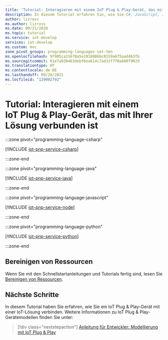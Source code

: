 ```yaml
---
title: 'Tutorial: Interagieren mit einem IoT Plug & Play-Gerät, das mit Ihrer Azure IoT-Lösung verbunden ist | Microsoft-Dokumentation'
description: In diesem Tutorial erfahren Sie, wie Sie C#, JavaScript, Java oder Python verwenden, um eine Verbindung mit einem IoT Plug & Play-Gerät herzustellen, das mit Ihrer Azure IoT-Lösung verbunden ist, und mit diesem Gerät interagieren.
author: lizross
ms.author: lizross
ms.date: 09/21/2020
ms.topic: tutorial
ms.service: iot-develop
services: iot-develop
ms.custom: mvc
zone_pivot_groups: programming-languages-set-ten
ms.openlocfilehash: 97905ca31678a5e1918886bc0159a6f5aad463fb
ms.sourcegitcommit: 61e7a030463debf6ea614c7ad32f7f0a680f902d
ms.translationtype: HT
ms.contentlocale: de-DE
ms.lasthandoff: 09/28/2021
ms.locfileid: "129092792"
---
```

# <a name="tutorial-interact-with-an-iot-plug-and-play-device-thats-connected-to-your-solution"></a>Tutorial: Interagieren mit einem IoT Plug & Play-Gerät, das mit Ihrer Lösung verbunden ist

:::zone pivot="programming-language-csharp"

[!INCLUDE [iot-pnp-service-csharp](../../includes/iot-pnp-service-csharp.md)]

:::zone-end

:::zone pivot="programming-language-java"

[!INCLUDE [iot-pnp-service-java](../../includes/iot-pnp-service-java.md)]

:::zone-end

:::zone pivot="programming-language-javascript"

[!INCLUDE [iot-pnp-service-node](../../includes/iot-pnp-service-node.md)]

:::zone-end

:::zone pivot="programming-language-python"

[!INCLUDE [iot-pnp-service-python](../../includes/iot-pnp-service-python.md)]

:::zone-end

## <a name="clean-up-resources"></a>Bereinigen von Ressourcen

Wenn Sie mit den Schnellstartanleitungen und Tutorials fertig sind, lesen Sie [Bereinigen von Ressourcen](set-up-environment.md#clean-up-resources).

## <a name="next-steps"></a>Nächste Schritte

In diesem Tutorial haben Sie erfahren, wie Sie ein IoT Plug & Play-Gerät mit einer IoT-Lösung verbinden. Weitere Informationen zu IoT Plug & Play-Gerätemodellen finden Sie unter:

> [!div class="nextstepaction"]
> [Anleitung für Entwickler: Modellierung mit IoT Plug & Play](concepts-developer-guide-device.md)
